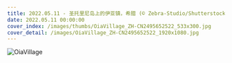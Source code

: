```yaml
---
title: 2022.05.11 - 圣托里尼岛上的伊亚镇，希腊 (© Zebra-Studio/Shutterstock)
date: 2022.05.11 00:00:00
cover_index: /images/thumbs/OiaVillage_ZH-CN2495652522_533x300.jpg
cover_detail: /images/OiaVillage_ZH-CN2495652522_1920x1080.jpg
---
```


![OiaVillage](/images/OiaVillage_ZH-CN2495652522_1920x1080.jpg)

